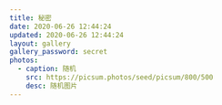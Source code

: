 ```yaml
---
title: 秘密
date: 2020-06-26 12:44:24
updated: 2020-06-26 12:44:24
layout: gallery
gallery_password: secret
photos:
  - caption: 随机
    src: https://picsum.photos/seed/picsum/800/500
    desc: 随机图片
---
```

